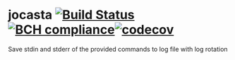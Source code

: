 # jocasta [![Build Status](https://travis-ci.com/marema31/jocasta.svg?branch=master)](https://travis-ci.com/marema31/jocasta) [![BCH compliance](https://bettercodehub.com/edge/badge/marema31/jocasta?branch=master)](https://bettercodehub.com/)[![codecov](https://codecov.io/gh/marema31/jocasta/branch/master/graph/badge.svg)](https://codecov.io/gh/marema31/jocasta)
Save stdin and stderr of the provided commands to log file with log rotation
